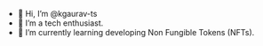 - 👋 Hi, I’m @kgaurav-ts
- 👀 I’m a tech enthusiast.
- 🌱 I’m currently learning developing Non Fungible Tokens (NFTs). 

<!---
kgaurav-ts/kgaurav-ts is a ✨ special ✨ repository because its `README.md` (this file) appears on your GitHub profile.
You can click the Preview link to take a look at your changes.
--->
